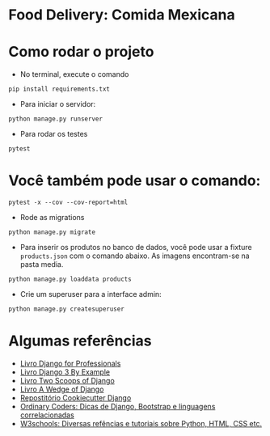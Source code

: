 # Food Delivery: Comida Mexicana

# Como rodar o projeto

- No terminal, execute o comando
```
pip install requirements.txt

```

- Para iniciar o servidor:
```
python manage.py runserver
```

- Para rodar os testes
```
pytest
```
# Você também pode usar o comando:
```
pytest -x --cov --cov-report=html
```

- Rode as migrations 
```
python manage.py migrate
```

- Para inserir os produtos no banco de dados, você pode usar a fixture `products.json` com o comando abaixo. As imagens encontram-se na pasta media.
```
python manage.py loaddata products
```

- Crie um superuser para a interface admin:
```
python manage.py createsuperuser
```

# Algumas referências

- [Livro Django for Professionals](https://djangoforprofessionals.com/)
- [Livro Django 3 By Example](https://www.packtpub.com/product/django-3-by-example-third-edition/9781838981952)
- [Livro Two Scoops of Django](https://www.feldroy.com/collections/two-scoops-press/products/two-scoops-of-django-3-x)
- [Livro A Wedge of Django](https://www.feldroy.com/collections/two-scoops-press/products/a-wedge-of-django)
- [Repostitório Cookiecutter Django](https://github.com/pydanny/cookiecutter-django)
- [Ordinary Coders: Dicas de Django, Bootstrap e linguagens correlacionadas](https://www.ordinarycoders.com/blog/article/django-pagination)
- [W3schools: Diversas refências e tutoriais sobre Python, HTML, CSS etc.](https://www.w3schools.com/)

